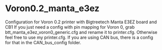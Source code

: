 # Voron0.2_manta_e3ez
Configuration for Voron 0.2 printer with Bigtreetech Manta E3EZ board and CB1
If you just need a config with pin mapping for Voron 0, grab btt_manta_e3ez_voron0_generic.cfg and rename it to printer.cfg. 
Otherwise feel free to use my printer.cfg.
If you are using CAN bus, there is a config for that in the CAN_bus_config folder.
